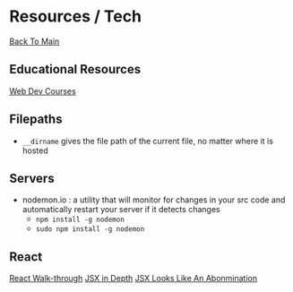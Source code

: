 # Resources / Tech
[Back To Main](README.md)

## Educational Resources
[Web Dev Courses](https://www.grotto-networking.com/index.html)

## Filepaths
* `__dirname` gives the file path of the current file, no matter where it is hosted

## Servers
* nodemon.io : a utility that will monitor for changes in your src code and automatically restart your server if it detects changes
  * `npm install -g nodemon`
  * `sudo npm install -g nodemon`

## React
[React Walk-through](https://reactjs.org/docs/hello-world.html)
[JSX in Depth](https://reactjs.org/docs/jsx-in-depth.html)
[JSX Looks Like An Abonmination](https://medium.com/javascript-scene/jsx-looks-like-an-abomination-1c1ec351a918)
